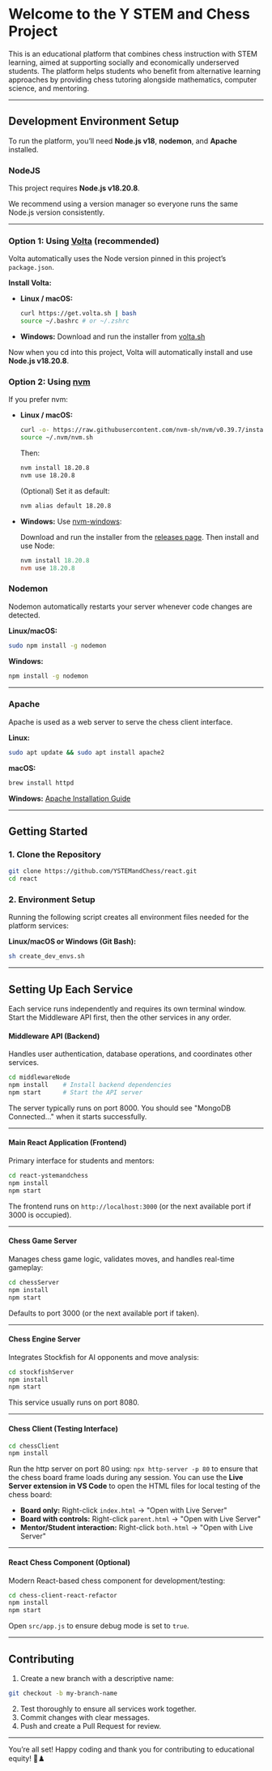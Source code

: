 # Welcome to the Y STEM and Chess Project

This is an educational platform that combines chess instruction with STEM learning, aimed at supporting socially and economically underserved students. The platform helps students who benefit from alternative learning approaches by providing chess tutoring alongside mathematics, computer science, and mentoring.

---

## Development Environment Setup

To run the platform, you’ll need **Node.js v18**, **nodemon**, and **Apache** installed.

### NodeJS

This project requires **Node.js v18.20.8**.

We recommend using a version manager so everyone runs the same Node.js version consistently.

---

### Option 1: Using [Volta](https://volta.sh) (recommended)

Volta automatically uses the Node version pinned in this project’s `package.json`.

**Install Volta:**

- **Linux / macOS:**
    ```bash
    curl https://get.volta.sh | bash
    source ~/.bashrc # or ~/.zshrc
- **Windows:**
Download and run the installer from [volta.sh](https://volta.sh)

Now when you cd into this project, Volta will automatically install and use **Node.js v18.20.8**.

### Option 2: Using [nvm](https://github.com/nvm-sh/nvm)

If you prefer nvm:

- **Linux / macOS:**
    ```bash
    curl -o- https://raw.githubusercontent.com/nvm-sh/nvm/v0.39.7/install.sh | bash
    source ~/.nvm/nvm.sh
    ```
    Then:
    ```bash
    nvm install 18.20.8
    nvm use 18.20.8
    ```
    (Optional) Set it as default:
    ```bash
    nvm alias default 18.20.8
    ```
- **Windows:**
    Use [nvm-windows](https://github.com/coreybutler/nvm-windows):

    Download and run the installer from the [releases page](https://github.com/coreybutler/nvm-windows/releases).
    Then install and use Node:
    ```powershell
    nvm install 18.20.8
    nvm use 18.20.8

### Nodemon

Nodemon automatically restarts your server whenever code changes are detected.

**Linux/macOS:**

```bash
sudo npm install -g nodemon
```

**Windows:**

```bash
npm install -g nodemon
```

---

### Apache

Apache is used as a web server to serve the chess client interface.

**Linux:**

```bash
sudo apt update && sudo apt install apache2
```

**macOS:**

```bash
brew install httpd
```

**Windows:**
[Apache Installation Guide](https://httpd.apache.org/docs/2.4/platform/windows.html)

---

## Getting Started

### 1. Clone the Repository

```bash
git clone https://github.com/YSTEMandChess/react.git
cd react
```

### 2. Environment Setup

Running the following script creates all environment files needed for the platform services:

**Linux/macOS or Windows (Git Bash):**

```bash
sh create_dev_envs.sh
```

---

## Setting Up Each Service

Each service runs independently and requires its own terminal window. Start the Middleware API first, then the other services in any order.

#### Middleware API (Backend)

Handles user authentication, database operations, and coordinates other services.


```bash
cd middlewareNode
npm install    # Install backend dependencies  
npm start      # Start the API server
```

The server typically runs on port 8000. You should see "MongoDB Connected..." when it starts successfully.

---

#### Main React Application (Frontend)

Primary interface for students and mentors:

```bash
cd react-ystemandchess
npm install
npm start
```

The frontend runs on `http://localhost:3000` (or the next available port if 3000 is occupied).

---

#### Chess Game Server

Manages chess game logic, validates moves, and handles real-time gameplay:

```bash
cd chessServer
npm install
npm start
```

Defaults to port 3000 (or the next available port if taken).

---

#### Chess Engine Server

Integrates Stockfish for AI opponents and move analysis:

```bash
cd stockfishServer
npm install
npm start
```

This service usually runs on port 8080.

---

#### Chess Client (Testing Interface)

```bash
cd chessClient
npm install
```

Run the http server on port 80 using: `npx http-server -p 80` to ensure that the chess board frame loads during any session.
You can use the **Live Server extension in VS Code** to open the HTML files for local testing of the chess board:

* **Board only:** Right-click `index.html` → "Open with Live Server"
* **Board with controls:** Right-click `parent.html` → "Open with Live Server"
* **Mentor/Student interaction:** Right-click `both.html` → "Open with Live Server"

---

#### React Chess Component (Optional)

Modern React-based chess component for development/testing:

```bash
cd chess-client-react-refactor
npm install 
npm start 
```

Open `src/app.js` to ensure debug mode is set to `true`.

---

## Contributing

1. Create a new branch with a descriptive name:

```bash
git checkout -b my-branch-name
```

2. Test thoroughly to ensure all services work together.
3. Commit changes with clear messages.
4. Push and create a Pull Request for review.

---

You’re all set! Happy coding and thank you for contributing to educational equity! 🎯♟️